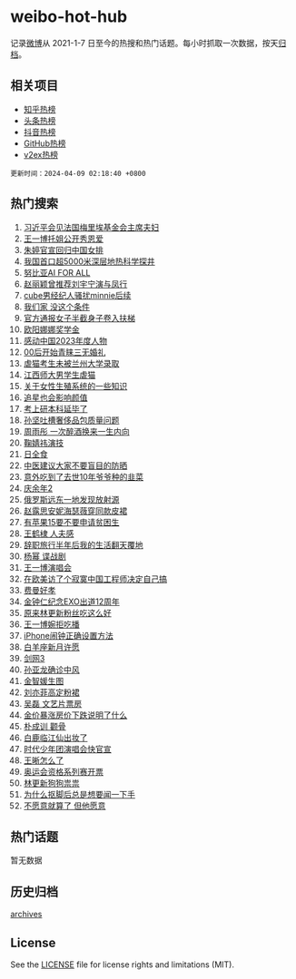 # weibo-hot-hub

记录[微博](https://www.weibo.com)从 2021-1-7 日至今的热搜和热门话题。每小时抓取一次数据，按天[归档](archives)。

## 相关项目

- [知乎热榜](https://github.com/lonnyzhang423/zhihu-hot-hub)
- [头条热榜](https://github.com/lonnyzhang423/toutiao-hot-hub)
- [抖音热榜](https://github.com/lonnyzhang423/douyin-hot-hub)
- [GitHub热榜](https://github.com/lonnyzhang423/github-hot-hub)
- [v2ex热榜](https://github.com/lonnyzhang423/v2ex-hot-hub)


`更新时间：2024-04-09 02:18:40 +0800`

## 热门搜索

1. [习近平会见法国梅里埃基金会主席夫妇](https://m.weibo.cn/search?containerid=100103type%3D1%26t%3D10%26q%3D%23%E4%B9%A0%E8%BF%91%E5%B9%B3%E4%BC%9A%E8%A7%81%E6%B3%95%E5%9B%BD%E6%A2%85%E9%87%8C%E5%9F%83%E5%9F%BA%E9%87%91%E4%BC%9A%E4%B8%BB%E5%B8%AD%E5%A4%AB%E5%A6%87%23&stream_entry_id=51&isnewpage=1&extparam=seat%3D1%26dgr%3D0%26pos%3D0%26stream_entry_id%3D51%26c_type%3D51%26q%3D%2523%25E4%25B9%25A0%25E8%25BF%2591%25E5%25B9%25B3%25E4%25BC%259A%25E8%25A7%2581%25E6%25B3%2595%25E5%259B%25BD%25E6%25A2%2585%25E9%2587%258C%25E5%259F%2583%25E5%259F%25BA%25E9%2587%2591%25E4%25BC%259A%25E4%25B8%25BB%25E5%25B8%25AD%25E5%25A4%25AB%25E5%25A6%2587%2523%26filter_type%3Drealtimehot%26cate%3D10103%26display_time%3D1712600319%26pre_seqid%3D171260031918601331168)
1. [王一博托姐公开秀恩爱](https://m.weibo.cn/search?containerid=100103type%3D1%26t%3D10%26q%3D%23%E7%8E%8B%E4%B8%80%E5%8D%9A%E6%89%98%E5%A7%90%E5%85%AC%E5%BC%80%E7%A7%80%E6%81%A9%E7%88%B1%23&stream_entry_id=31&isnewpage=1&extparam=seat%3D1%26dgr%3D0%26flag%3D2%26c_type%3D31%26realpos%3D1%26cate%3D5001%26stream_entry_id%3D31%26lcate%3D5001%26band_rank%3D1%26q%3D%2523%25E7%258E%258B%25E4%25B8%2580%25E5%258D%259A%25E6%2589%2598%25E5%25A7%2590%25E5%2585%25AC%25E5%25BC%2580%25E7%25A7%2580%25E6%2581%25A9%25E7%2588%25B1%2523%26filter_type%3Drealtimehot%26pos%3D0%26display_time%3D1712600319%26pre_seqid%3D171260031918601331168)
1. [朱婷官宣回归中国女排](https://m.weibo.cn/search?containerid=100103type%3D1%26t%3D10%26q%3D%23%E6%9C%B1%E5%A9%B7%E5%AE%98%E5%AE%A3%E5%9B%9E%E5%BD%92%E4%B8%AD%E5%9B%BD%E5%A5%B3%E6%8E%92%23&stream_entry_id=31&isnewpage=1&extparam=seat%3D1%26dgr%3D0%26flag%3D16%26c_type%3D31%26realpos%3D2%26cate%3D5001%26stream_entry_id%3D31%26lcate%3D5001%26band_rank%3D2%26q%3D%2523%25E6%259C%25B1%25E5%25A9%25B7%25E5%25AE%2598%25E5%25AE%25A3%25E5%259B%259E%25E5%25BD%2592%25E4%25B8%25AD%25E5%259B%25BD%25E5%25A5%25B3%25E6%258E%2592%2523%26filter_type%3Drealtimehot%26pos%3D1%26display_time%3D1712600319%26pre_seqid%3D171260031918601331168)
1. [我国首口超5000米深层地热科学探井](https://m.weibo.cn/search?containerid=100103type%3D1%26t%3D10%26q%3D%23%E6%88%91%E5%9B%BD%E9%A6%96%E5%8F%A3%E8%B6%855000%E7%B1%B3%E6%B7%B1%E5%B1%82%E5%9C%B0%E7%83%AD%E7%A7%91%E5%AD%A6%E6%8E%A2%E4%BA%95%23&stream_entry_id=31&isnewpage=1&extparam=seat%3D1%26dgr%3D0%26flag%3D0%26c_type%3D31%26realpos%3D3%26cate%3D5001%26stream_entry_id%3D31%26lcate%3D5001%26band_rank%3D3%26q%3D%2523%25E6%2588%2591%25E5%259B%25BD%25E9%25A6%2596%25E5%258F%25A3%25E8%25B6%25855000%25E7%25B1%25B3%25E6%25B7%25B1%25E5%25B1%2582%25E5%259C%25B0%25E7%2583%25AD%25E7%25A7%2591%25E5%25AD%25A6%25E6%258E%25A2%25E4%25BA%2595%2523%26filter_type%3Drealtimehot%26pos%3D2%26display_time%3D1712600319%26pre_seqid%3D171260031918601331168)
1. [努比亚AI FOR ALL](https://m.weibo.cn/search?containerid=100103type%3D1%26t%3D10%26q%3D%23%E5%8A%AA%E6%AF%94%E4%BA%9AAI+FOR+ALL%23&stream_entry_id=31&isnewpage=1&extparam=seat%3D1%26dgr%3D0%26adid%3D230282%26c_type%3D31%26filter_type%3Drealtimehot%26cate%3D5001%26stream_entry_id%3D31%26topic_ad%3D1%26lcate%3D5001%26band_rank%3D4%26q%3D%2523%25E5%258A%25AA%25E6%25AF%2594%25E4%25BA%259AAI%2520FOR%2520ALL%2523%26is_ad_pos%3D1%26pos%3D3%26display_time%3D1712600319%26pre_seqid%3D171260031918601331168)
1. [赵丽颖曾推荐刘宇宁演与凤行](https://m.weibo.cn/search?containerid=100103type%3D1%26t%3D10%26q%3D%23%E8%B5%B5%E4%B8%BD%E9%A2%96%E6%9B%BE%E6%8E%A8%E8%8D%90%E5%88%98%E5%AE%87%E5%AE%81%E6%BC%94%E4%B8%8E%E5%87%A4%E8%A1%8C%23&stream_entry_id=31&isnewpage=1&extparam=seat%3D1%26dgr%3D0%26flag%3D16%26c_type%3D31%26realpos%3D4%26cate%3D5001%26stream_entry_id%3D31%26lcate%3D5001%26band_rank%3D4%26q%3D%2523%25E8%25B5%25B5%25E4%25B8%25BD%25E9%25A2%2596%25E6%259B%25BE%25E6%258E%25A8%25E8%258D%2590%25E5%2588%2598%25E5%25AE%2587%25E5%25AE%2581%25E6%25BC%2594%25E4%25B8%258E%25E5%2587%25A4%25E8%25A1%258C%2523%26filter_type%3Drealtimehot%26pos%3D4%26display_time%3D1712600319%26pre_seqid%3D171260031918601331168)
1. [cube男经纪人骚扰minnie后续](https://m.weibo.cn/search?containerid=100103type%3D1%26t%3D10%26q%3D%23cube%E7%94%B7%E7%BB%8F%E7%BA%AA%E4%BA%BA%E9%AA%9A%E6%89%B0minnie%E5%90%8E%E7%BB%AD%23&stream_entry_id=31&isnewpage=1&extparam=seat%3D1%26dgr%3D0%26flag%3D2%26c_type%3D31%26realpos%3D5%26cate%3D5001%26stream_entry_id%3D31%26lcate%3D5001%26band_rank%3D5%26q%3D%2523cube%25E7%2594%25B7%25E7%25BB%258F%25E7%25BA%25AA%25E4%25BA%25BA%25E9%25AA%259A%25E6%2589%25B0minnie%25E5%2590%258E%25E7%25BB%25AD%2523%26filter_type%3Drealtimehot%26pos%3D5%26display_time%3D1712600319%26pre_seqid%3D171260031918601331168)
1. [我们家 没这个条件](https://m.weibo.cn/search?containerid=100103type%3D1%26t%3D10%26q%3D%E6%88%91%E4%BB%AC%E5%AE%B6+%E6%B2%A1%E8%BF%99%E4%B8%AA%E6%9D%A1%E4%BB%B6&stream_entry_id=31&isnewpage=1&extparam=seat%3D1%26dgr%3D0%26flag%3D2%26c_type%3D31%26realpos%3D6%26cate%3D5001%26stream_entry_id%3D31%26lcate%3D5001%26band_rank%3D6%26q%3D%25E6%2588%2591%25E4%25BB%25AC%25E5%25AE%25B6%2520%25E6%25B2%25A1%25E8%25BF%2599%25E4%25B8%25AA%25E6%259D%25A1%25E4%25BB%25B6%26filter_type%3Drealtimehot%26pos%3D6%26display_time%3D1712600319%26pre_seqid%3D171260031918601331168)
1. [官方通报女子半截身子卷入扶梯](https://m.weibo.cn/search?containerid=100103type%3D1%26t%3D10%26q%3D%23%E5%AE%98%E6%96%B9%E9%80%9A%E6%8A%A5%E5%A5%B3%E5%AD%90%E5%8D%8A%E6%88%AA%E8%BA%AB%E5%AD%90%E5%8D%B7%E5%85%A5%E6%89%B6%E6%A2%AF%23&stream_entry_id=31&isnewpage=1&extparam=seat%3D1%26dgr%3D0%26flag%3D2%26c_type%3D31%26realpos%3D7%26cate%3D5001%26stream_entry_id%3D31%26lcate%3D5001%26band_rank%3D7%26q%3D%2523%25E5%25AE%2598%25E6%2596%25B9%25E9%2580%259A%25E6%258A%25A5%25E5%25A5%25B3%25E5%25AD%2590%25E5%258D%258A%25E6%2588%25AA%25E8%25BA%25AB%25E5%25AD%2590%25E5%258D%25B7%25E5%2585%25A5%25E6%2589%25B6%25E6%25A2%25AF%2523%26filter_type%3Drealtimehot%26pos%3D7%26display_time%3D1712600319%26pre_seqid%3D171260031918601331168)
1. [欧阳娜娜奖学金](https://m.weibo.cn/search?containerid=100103type%3D1%26t%3D10%26q%3D%E6%AC%A7%E9%98%B3%E5%A8%9C%E5%A8%9C%E5%A5%96%E5%AD%A6%E9%87%91&stream_entry_id=31&isnewpage=1&extparam=seat%3D1%26dgr%3D0%26flag%3D2%26c_type%3D31%26realpos%3D8%26cate%3D5001%26stream_entry_id%3D31%26lcate%3D5001%26band_rank%3D8%26q%3D%25E6%25AC%25A7%25E9%2598%25B3%25E5%25A8%259C%25E5%25A8%259C%25E5%25A5%2596%25E5%25AD%25A6%25E9%2587%2591%26filter_type%3Drealtimehot%26pos%3D8%26display_time%3D1712600319%26pre_seqid%3D171260031918601331168)
1. [感动中国2023年度人物](https://m.weibo.cn/search?containerid=100103type%3D1%26t%3D10%26q%3D%23%E6%84%9F%E5%8A%A8%E4%B8%AD%E5%9B%BD2023%E5%B9%B4%E5%BA%A6%E4%BA%BA%E7%89%A9%23&stream_entry_id=31&isnewpage=1&extparam=seat%3D1%26dgr%3D0%26flag%3D0%26c_type%3D31%26realpos%3D9%26cate%3D5001%26stream_entry_id%3D31%26lcate%3D5001%26band_rank%3D9%26q%3D%2523%25E6%2584%259F%25E5%258A%25A8%25E4%25B8%25AD%25E5%259B%25BD2023%25E5%25B9%25B4%25E5%25BA%25A6%25E4%25BA%25BA%25E7%2589%25A9%2523%26filter_type%3Drealtimehot%26pos%3D9%26display_time%3D1712600319%26pre_seqid%3D171260031918601331168)
1. [00后开始青睐三无婚礼](https://m.weibo.cn/search?containerid=100103type%3D1%26t%3D10%26q%3D%2300%E5%90%8E%E5%BC%80%E5%A7%8B%E9%9D%92%E7%9D%90%E4%B8%89%E6%97%A0%E5%A9%9A%E7%A4%BC%23&stream_entry_id=31&isnewpage=1&extparam=seat%3D1%26dgr%3D0%26flag%3D32768%26c_type%3D31%26realpos%3D10%26cate%3D5001%26stream_entry_id%3D31%26lcate%3D5001%26band_rank%3D10%26q%3D%252300%25E5%2590%258E%25E5%25BC%2580%25E5%25A7%258B%25E9%259D%2592%25E7%259D%2590%25E4%25B8%2589%25E6%2597%25A0%25E5%25A9%259A%25E7%25A4%25BC%2523%26filter_type%3Drealtimehot%26pos%3D10%26display_time%3D1712600319%26pre_seqid%3D171260031918601331168)
1. [虐猫考生未被兰州大学录取](https://m.weibo.cn/search?containerid=100103type%3D1%26t%3D10%26q%3D%23%E8%99%90%E7%8C%AB%E8%80%83%E7%94%9F%E6%9C%AA%E8%A2%AB%E5%85%B0%E5%B7%9E%E5%A4%A7%E5%AD%A6%E5%BD%95%E5%8F%96%23&stream_entry_id=31&isnewpage=1&extparam=seat%3D1%26dgr%3D0%26flag%3D2%26c_type%3D31%26realpos%3D11%26cate%3D5001%26stream_entry_id%3D31%26lcate%3D5001%26band_rank%3D11%26q%3D%2523%25E8%2599%2590%25E7%258C%25AB%25E8%2580%2583%25E7%2594%259F%25E6%259C%25AA%25E8%25A2%25AB%25E5%2585%25B0%25E5%25B7%259E%25E5%25A4%25A7%25E5%25AD%25A6%25E5%25BD%2595%25E5%258F%2596%2523%26filter_type%3Drealtimehot%26pos%3D11%26display_time%3D1712600319%26pre_seqid%3D171260031918601331168)
1. [江西师大男学生虐猫](https://m.weibo.cn/search?containerid=100103type%3D1%26t%3D10%26q%3D%23%E6%B1%9F%E8%A5%BF%E5%B8%88%E5%A4%A7%E7%94%B7%E5%AD%A6%E7%94%9F%E8%99%90%E7%8C%AB%23&stream_entry_id=31&isnewpage=1&extparam=seat%3D1%26dgr%3D0%26flag%3D2%26c_type%3D31%26realpos%3D12%26cate%3D5001%26stream_entry_id%3D31%26lcate%3D5001%26band_rank%3D12%26q%3D%2523%25E6%25B1%259F%25E8%25A5%25BF%25E5%25B8%2588%25E5%25A4%25A7%25E7%2594%25B7%25E5%25AD%25A6%25E7%2594%259F%25E8%2599%2590%25E7%258C%25AB%2523%26filter_type%3Drealtimehot%26pos%3D12%26display_time%3D1712600319%26pre_seqid%3D171260031918601331168)
1. [关于女性生殖系统的一些知识](https://m.weibo.cn/search?containerid=100103type%3D1%26t%3D10%26q%3D%E5%85%B3%E4%BA%8E%E5%A5%B3%E6%80%A7%E7%94%9F%E6%AE%96%E7%B3%BB%E7%BB%9F%E7%9A%84%E4%B8%80%E4%BA%9B%E7%9F%A5%E8%AF%86&stream_entry_id=31&isnewpage=1&extparam=seat%3D1%26dgr%3D0%26flag%3D2%26c_type%3D31%26realpos%3D13%26cate%3D5001%26stream_entry_id%3D31%26lcate%3D5001%26band_rank%3D13%26q%3D%25E5%2585%25B3%25E4%25BA%258E%25E5%25A5%25B3%25E6%2580%25A7%25E7%2594%259F%25E6%25AE%2596%25E7%25B3%25BB%25E7%25BB%259F%25E7%259A%2584%25E4%25B8%2580%25E4%25BA%259B%25E7%259F%25A5%25E8%25AF%2586%26filter_type%3Drealtimehot%26pos%3D13%26display_time%3D1712600319%26pre_seqid%3D171260031918601331168)
1. [追星也会影响颜值](https://m.weibo.cn/search?containerid=100103type%3D1%26t%3D10%26q%3D%E8%BF%BD%E6%98%9F%E4%B9%9F%E4%BC%9A%E5%BD%B1%E5%93%8D%E9%A2%9C%E5%80%BC&stream_entry_id=31&isnewpage=1&extparam=seat%3D1%26dgr%3D0%26flag%3D2%26c_type%3D31%26realpos%3D14%26cate%3D5001%26stream_entry_id%3D31%26lcate%3D5001%26band_rank%3D14%26q%3D%25E8%25BF%25BD%25E6%2598%259F%25E4%25B9%259F%25E4%25BC%259A%25E5%25BD%25B1%25E5%2593%258D%25E9%25A2%259C%25E5%2580%25BC%26filter_type%3Drealtimehot%26pos%3D14%26display_time%3D1712600319%26pre_seqid%3D171260031918601331168)
1. [考上研本科延毕了](https://m.weibo.cn/search?containerid=100103type%3D1%26t%3D10%26q%3D%23%E8%80%83%E4%B8%8A%E7%A0%94%E6%9C%AC%E7%A7%91%E5%BB%B6%E6%AF%95%E4%BA%86%23&stream_entry_id=31&isnewpage=1&extparam=seat%3D1%26dgr%3D0%26flag%3D2%26c_type%3D31%26realpos%3D15%26cate%3D5001%26stream_entry_id%3D31%26lcate%3D5001%26band_rank%3D15%26q%3D%2523%25E8%2580%2583%25E4%25B8%258A%25E7%25A0%2594%25E6%259C%25AC%25E7%25A7%2591%25E5%25BB%25B6%25E6%25AF%2595%25E4%25BA%2586%2523%26filter_type%3Drealtimehot%26pos%3D15%26display_time%3D1712600319%26pre_seqid%3D171260031918601331168)
1. [孙坚吐槽奢侈品包质量问题](https://m.weibo.cn/search?containerid=100103type%3D1%26t%3D10%26q%3D%23%E5%AD%99%E5%9D%9A%E5%90%90%E6%A7%BD%E5%A5%A2%E4%BE%88%E5%93%81%E5%8C%85%E8%B4%A8%E9%87%8F%E9%97%AE%E9%A2%98%23&stream_entry_id=31&isnewpage=1&extparam=seat%3D1%26dgr%3D0%26flag%3D1%26c_type%3D31%26realpos%3D16%26cate%3D5001%26stream_entry_id%3D31%26lcate%3D5001%26band_rank%3D16%26q%3D%2523%25E5%25AD%2599%25E5%259D%259A%25E5%2590%2590%25E6%25A7%25BD%25E5%25A5%25A2%25E4%25BE%2588%25E5%2593%2581%25E5%258C%2585%25E8%25B4%25A8%25E9%2587%258F%25E9%2597%25AE%25E9%25A2%2598%2523%26filter_type%3Drealtimehot%26pos%3D16%26display_time%3D1712600319%26pre_seqid%3D171260031918601331168)
1. [周雨彤 一次醉酒换来一生内向](https://m.weibo.cn/search?containerid=100103type%3D1%26t%3D10%26q%3D%E5%91%A8%E9%9B%A8%E5%BD%A4+%E4%B8%80%E6%AC%A1%E9%86%89%E9%85%92%E6%8D%A2%E6%9D%A5%E4%B8%80%E7%94%9F%E5%86%85%E5%90%91&stream_entry_id=31&isnewpage=1&extparam=seat%3D1%26dgr%3D0%26flag%3D2%26c_type%3D31%26realpos%3D17%26cate%3D5001%26stream_entry_id%3D31%26lcate%3D5001%26band_rank%3D17%26q%3D%25E5%2591%25A8%25E9%259B%25A8%25E5%25BD%25A4%2520%25E4%25B8%2580%25E6%25AC%25A1%25E9%2586%2589%25E9%2585%2592%25E6%258D%25A2%25E6%259D%25A5%25E4%25B8%2580%25E7%2594%259F%25E5%2586%2585%25E5%2590%2591%26filter_type%3Drealtimehot%26pos%3D17%26display_time%3D1712600319%26pre_seqid%3D171260031918601331168)
1. [鞠婧祎演技](https://m.weibo.cn/search?containerid=100103type%3D1%26t%3D10%26q%3D%E9%9E%A0%E5%A9%A7%E7%A5%8E%E6%BC%94%E6%8A%80&stream_entry_id=31&isnewpage=1&extparam=seat%3D1%26dgr%3D0%26flag%3D0%26c_type%3D31%26realpos%3D18%26cate%3D5001%26stream_entry_id%3D31%26lcate%3D5001%26band_rank%3D18%26q%3D%25E9%259E%25A0%25E5%25A9%25A7%25E7%25A5%258E%25E6%25BC%2594%25E6%258A%2580%26filter_type%3Drealtimehot%26pos%3D18%26display_time%3D1712600319%26pre_seqid%3D171260031918601331168)
1. [日全食](https://m.weibo.cn/search?containerid=100103type%3D1%26t%3D10%26q%3D%E6%97%A5%E5%85%A8%E9%A3%9F&stream_entry_id=31&isnewpage=1&extparam=seat%3D1%26dgr%3D0%26flag%3D0%26c_type%3D31%26realpos%3D19%26cate%3D5001%26stream_entry_id%3D31%26lcate%3D5001%26band_rank%3D19%26q%3D%25E6%2597%25A5%25E5%2585%25A8%25E9%25A3%259F%26filter_type%3Drealtimehot%26pos%3D19%26display_time%3D1712600319%26pre_seqid%3D171260031918601331168)
1. [中医建议大家不要盲目的防晒](https://m.weibo.cn/search?containerid=100103type%3D1%26t%3D10%26q%3D%23%E4%B8%AD%E5%8C%BB%E5%BB%BA%E8%AE%AE%E5%A4%A7%E5%AE%B6%E4%B8%8D%E8%A6%81%E7%9B%B2%E7%9B%AE%E7%9A%84%E9%98%B2%E6%99%92%23&stream_entry_id=31&isnewpage=1&extparam=seat%3D1%26dgr%3D0%26flag%3D2%26c_type%3D31%26realpos%3D20%26cate%3D5001%26stream_entry_id%3D31%26lcate%3D5001%26band_rank%3D20%26q%3D%2523%25E4%25B8%25AD%25E5%258C%25BB%25E5%25BB%25BA%25E8%25AE%25AE%25E5%25A4%25A7%25E5%25AE%25B6%25E4%25B8%258D%25E8%25A6%2581%25E7%259B%25B2%25E7%259B%25AE%25E7%259A%2584%25E9%2598%25B2%25E6%2599%2592%2523%26filter_type%3Drealtimehot%26pos%3D20%26display_time%3D1712600319%26pre_seqid%3D171260031918601331168)
1. [意外吃到了去世10年爷爷种的韭菜](https://m.weibo.cn/search?containerid=100103type%3D1%26t%3D10%26q%3D%23%E6%84%8F%E5%A4%96%E5%90%83%E5%88%B0%E4%BA%86%E5%8E%BB%E4%B8%9610%E5%B9%B4%E7%88%B7%E7%88%B7%E7%A7%8D%E7%9A%84%E9%9F%AD%E8%8F%9C%23&stream_entry_id=31&isnewpage=1&extparam=seat%3D1%26dgr%3D0%26flag%3D2%26c_type%3D31%26realpos%3D21%26cate%3D5001%26stream_entry_id%3D31%26lcate%3D5001%26band_rank%3D21%26q%3D%2523%25E6%2584%258F%25E5%25A4%2596%25E5%2590%2583%25E5%2588%25B0%25E4%25BA%2586%25E5%258E%25BB%25E4%25B8%259610%25E5%25B9%25B4%25E7%2588%25B7%25E7%2588%25B7%25E7%25A7%258D%25E7%259A%2584%25E9%259F%25AD%25E8%258F%259C%2523%26filter_type%3Drealtimehot%26pos%3D21%26display_time%3D1712600319%26pre_seqid%3D171260031918601331168)
1. [庆余年2](https://m.weibo.cn/search?containerid=100103type%3D1%26t%3D10%26q%3D%E5%BA%86%E4%BD%99%E5%B9%B42&stream_entry_id=31&isnewpage=1&extparam=seat%3D1%26dgr%3D0%26flag%3D2%26c_type%3D31%26realpos%3D22%26cate%3D5001%26stream_entry_id%3D31%26lcate%3D5001%26band_rank%3D22%26q%3D%25E5%25BA%2586%25E4%25BD%2599%25E5%25B9%25B42%26filter_type%3Drealtimehot%26pos%3D22%26display_time%3D1712600319%26pre_seqid%3D171260031918601331168)
1. [俄罗斯远东一地发现放射源](https://m.weibo.cn/search?containerid=100103type%3D1%26t%3D10%26q%3D%23%E4%BF%84%E7%BD%97%E6%96%AF%E8%BF%9C%E4%B8%9C%E4%B8%80%E5%9C%B0%E5%8F%91%E7%8E%B0%E6%94%BE%E5%B0%84%E6%BA%90%23&stream_entry_id=31&isnewpage=1&extparam=seat%3D1%26dgr%3D0%26flag%3D0%26c_type%3D31%26realpos%3D23%26cate%3D5001%26stream_entry_id%3D31%26lcate%3D5001%26band_rank%3D23%26q%3D%2523%25E4%25BF%2584%25E7%25BD%2597%25E6%2596%25AF%25E8%25BF%259C%25E4%25B8%259C%25E4%25B8%2580%25E5%259C%25B0%25E5%258F%2591%25E7%258E%25B0%25E6%2594%25BE%25E5%25B0%2584%25E6%25BA%2590%2523%26filter_type%3Drealtimehot%26pos%3D23%26display_time%3D1712600319%26pre_seqid%3D171260031918601331168)
1. [赵露思安妮海瑟薇穿同款皮裙](https://m.weibo.cn/search?containerid=100103type%3D1%26t%3D10%26q%3D%23%E8%B5%B5%E9%9C%B2%E6%80%9D%E5%AE%89%E5%A6%AE%E6%B5%B7%E7%91%9F%E8%96%87%E7%A9%BF%E5%90%8C%E6%AC%BE%E7%9A%AE%E8%A3%99%23&stream_entry_id=31&isnewpage=1&extparam=seat%3D1%26dgr%3D0%26flag%3D1%26c_type%3D31%26realpos%3D24%26cate%3D5001%26stream_entry_id%3D31%26lcate%3D5001%26band_rank%3D24%26q%3D%2523%25E8%25B5%25B5%25E9%259C%25B2%25E6%2580%259D%25E5%25AE%2589%25E5%25A6%25AE%25E6%25B5%25B7%25E7%2591%259F%25E8%2596%2587%25E7%25A9%25BF%25E5%2590%258C%25E6%25AC%25BE%25E7%259A%25AE%25E8%25A3%2599%2523%26filter_type%3Drealtimehot%26pos%3D24%26display_time%3D1712600319%26pre_seqid%3D171260031918601331168)
1. [有苹果15要不要申请贫困生](https://m.weibo.cn/search?containerid=100103type%3D1%26t%3D10%26q%3D%23%E6%9C%89%E8%8B%B9%E6%9E%9C15%E8%A6%81%E4%B8%8D%E8%A6%81%E7%94%B3%E8%AF%B7%E8%B4%AB%E5%9B%B0%E7%94%9F%23&stream_entry_id=31&isnewpage=1&extparam=seat%3D1%26dgr%3D0%26flag%3D0%26c_type%3D31%26realpos%3D25%26cate%3D5001%26stream_entry_id%3D31%26lcate%3D5001%26band_rank%3D25%26q%3D%2523%25E6%259C%2589%25E8%258B%25B9%25E6%259E%259C15%25E8%25A6%2581%25E4%25B8%258D%25E8%25A6%2581%25E7%2594%25B3%25E8%25AF%25B7%25E8%25B4%25AB%25E5%259B%25B0%25E7%2594%259F%2523%26filter_type%3Drealtimehot%26pos%3D25%26display_time%3D1712600319%26pre_seqid%3D171260031918601331168)
1. [王鹤棣 人夫感](https://m.weibo.cn/search?containerid=100103type%3D1%26t%3D10%26q%3D%E7%8E%8B%E9%B9%A4%E6%A3%A3+%E4%BA%BA%E5%A4%AB%E6%84%9F&stream_entry_id=31&isnewpage=1&extparam=seat%3D1%26dgr%3D0%26flag%3D0%26c_type%3D31%26realpos%3D26%26cate%3D5001%26stream_entry_id%3D31%26lcate%3D5001%26band_rank%3D26%26q%3D%25E7%258E%258B%25E9%25B9%25A4%25E6%25A3%25A3%2520%25E4%25BA%25BA%25E5%25A4%25AB%25E6%2584%259F%26filter_type%3Drealtimehot%26pos%3D26%26display_time%3D1712600319%26pre_seqid%3D171260031918601331168)
1. [辞职旅行半年后我的生活翻天覆地](https://m.weibo.cn/search?containerid=100103type%3D1%26t%3D10%26q%3D%23%E8%BE%9E%E8%81%8C%E6%97%85%E8%A1%8C%E5%8D%8A%E5%B9%B4%E5%90%8E%E6%88%91%E7%9A%84%E7%94%9F%E6%B4%BB%E7%BF%BB%E5%A4%A9%E8%A6%86%E5%9C%B0%23&stream_entry_id=31&isnewpage=1&extparam=seat%3D1%26dgr%3D0%26flag%3D0%26c_type%3D31%26realpos%3D27%26cate%3D5001%26stream_entry_id%3D31%26lcate%3D5001%26band_rank%3D27%26q%3D%2523%25E8%25BE%259E%25E8%2581%258C%25E6%2597%2585%25E8%25A1%258C%25E5%258D%258A%25E5%25B9%25B4%25E5%2590%258E%25E6%2588%2591%25E7%259A%2584%25E7%2594%259F%25E6%25B4%25BB%25E7%25BF%25BB%25E5%25A4%25A9%25E8%25A6%2586%25E5%259C%25B0%2523%26filter_type%3Drealtimehot%26pos%3D27%26display_time%3D1712600319%26pre_seqid%3D171260031918601331168)
1. [杨幂 谍战剧](https://m.weibo.cn/search?containerid=100103type%3D1%26t%3D10%26q%3D%E6%9D%A8%E5%B9%82+%E8%B0%8D%E6%88%98%E5%89%A7&stream_entry_id=31&isnewpage=1&extparam=seat%3D1%26dgr%3D0%26flag%3D0%26c_type%3D31%26realpos%3D28%26cate%3D5001%26stream_entry_id%3D31%26lcate%3D5001%26band_rank%3D28%26q%3D%25E6%259D%25A8%25E5%25B9%2582%2520%25E8%25B0%258D%25E6%2588%2598%25E5%2589%25A7%26filter_type%3Drealtimehot%26pos%3D28%26display_time%3D1712600319%26pre_seqid%3D171260031918601331168)
1. [王一博演唱会](https://m.weibo.cn/search?containerid=100103type%3D1%26t%3D10%26q%3D%E7%8E%8B%E4%B8%80%E5%8D%9A%E6%BC%94%E5%94%B1%E4%BC%9A&stream_entry_id=31&isnewpage=1&extparam=seat%3D1%26dgr%3D0%26flag%3D0%26c_type%3D31%26realpos%3D29%26cate%3D5001%26stream_entry_id%3D31%26lcate%3D5001%26band_rank%3D29%26q%3D%25E7%258E%258B%25E4%25B8%2580%25E5%258D%259A%25E6%25BC%2594%25E5%2594%25B1%25E4%25BC%259A%26filter_type%3Drealtimehot%26pos%3D29%26display_time%3D1712600319%26pre_seqid%3D171260031918601331168)
1. [在欧美访了个寂寞中国工程师决定自己搞](https://m.weibo.cn/search?containerid=100103type%3D1%26t%3D10%26q%3D%23%E5%9C%A8%E6%AC%A7%E7%BE%8E%E8%AE%BF%E4%BA%86%E4%B8%AA%E5%AF%82%E5%AF%9E%E4%B8%AD%E5%9B%BD%E5%B7%A5%E7%A8%8B%E5%B8%88%E5%86%B3%E5%AE%9A%E8%87%AA%E5%B7%B1%E6%90%9E%23&stream_entry_id=31&isnewpage=1&extparam=seat%3D1%26dgr%3D0%26flag%3D32768%26c_type%3D31%26realpos%3D30%26cate%3D5001%26stream_entry_id%3D31%26lcate%3D5001%26band_rank%3D30%26q%3D%2523%25E5%259C%25A8%25E6%25AC%25A7%25E7%25BE%258E%25E8%25AE%25BF%25E4%25BA%2586%25E4%25B8%25AA%25E5%25AF%2582%25E5%25AF%259E%25E4%25B8%25AD%25E5%259B%25BD%25E5%25B7%25A5%25E7%25A8%258B%25E5%25B8%2588%25E5%2586%25B3%25E5%25AE%259A%25E8%2587%25AA%25E5%25B7%25B1%25E6%2590%259E%2523%26filter_type%3Drealtimehot%26pos%3D30%26display_time%3D1712600319%26pre_seqid%3D171260031918601331168)
1. [费曼好孝](https://m.weibo.cn/search?containerid=100103type%3D1%26t%3D10%26q%3D%23%E8%B4%B9%E6%9B%BC%E5%A5%BD%E5%AD%9D%23&stream_entry_id=31&isnewpage=1&extparam=seat%3D1%26dgr%3D0%26flag%3D1%26c_type%3D31%26realpos%3D31%26cate%3D5001%26stream_entry_id%3D31%26lcate%3D5001%26band_rank%3D31%26q%3D%2523%25E8%25B4%25B9%25E6%259B%25BC%25E5%25A5%25BD%25E5%25AD%259D%2523%26filter_type%3Drealtimehot%26pos%3D31%26display_time%3D1712600319%26pre_seqid%3D171260031918601331168)
1. [金钟仁纪念EXO出道12周年](https://m.weibo.cn/search?containerid=100103type%3D1%26t%3D10%26q%3D%23%E9%87%91%E9%92%9F%E4%BB%81%E7%BA%AA%E5%BF%B5EXO%E5%87%BA%E9%81%9312%E5%91%A8%E5%B9%B4%23&stream_entry_id=31&isnewpage=1&extparam=seat%3D1%26dgr%3D0%26flag%3D1%26c_type%3D31%26realpos%3D32%26cate%3D5001%26stream_entry_id%3D31%26lcate%3D5001%26band_rank%3D32%26q%3D%2523%25E9%2587%2591%25E9%2592%259F%25E4%25BB%2581%25E7%25BA%25AA%25E5%25BF%25B5EXO%25E5%2587%25BA%25E9%2581%259312%25E5%2591%25A8%25E5%25B9%25B4%2523%26filter_type%3Drealtimehot%26pos%3D32%26display_time%3D1712600319%26pre_seqid%3D171260031918601331168)
1. [原来林更新粉丝吃这么好](https://m.weibo.cn/search?containerid=100103type%3D1%26t%3D10%26q%3D%23%E5%8E%9F%E6%9D%A5%E6%9E%97%E6%9B%B4%E6%96%B0%E7%B2%89%E4%B8%9D%E5%90%83%E8%BF%99%E4%B9%88%E5%A5%BD%23&stream_entry_id=31&isnewpage=1&extparam=seat%3D1%26dgr%3D0%26flag%3D1%26c_type%3D31%26realpos%3D33%26cate%3D5001%26stream_entry_id%3D31%26lcate%3D5001%26band_rank%3D33%26q%3D%2523%25E5%258E%259F%25E6%259D%25A5%25E6%259E%2597%25E6%259B%25B4%25E6%2596%25B0%25E7%25B2%2589%25E4%25B8%259D%25E5%2590%2583%25E8%25BF%2599%25E4%25B9%2588%25E5%25A5%25BD%2523%26filter_type%3Drealtimehot%26pos%3D33%26display_time%3D1712600319%26pre_seqid%3D171260031918601331168)
1. [王一博婉拒吃播](https://m.weibo.cn/search?containerid=100103type%3D1%26t%3D10%26q%3D%23%E7%8E%8B%E4%B8%80%E5%8D%9A%E5%A9%89%E6%8B%92%E5%90%83%E6%92%AD%23&stream_entry_id=31&isnewpage=1&extparam=seat%3D1%26dgr%3D0%26flag%3D1%26c_type%3D31%26realpos%3D34%26cate%3D5001%26stream_entry_id%3D31%26lcate%3D5001%26band_rank%3D34%26q%3D%2523%25E7%258E%258B%25E4%25B8%2580%25E5%258D%259A%25E5%25A9%2589%25E6%258B%2592%25E5%2590%2583%25E6%2592%25AD%2523%26filter_type%3Drealtimehot%26pos%3D34%26display_time%3D1712600319%26pre_seqid%3D171260031918601331168)
1. [iPhone闹钟正确设置方法](https://m.weibo.cn/search?containerid=100103type%3D1%26t%3D10%26q%3D%23iPhone%E9%97%B9%E9%92%9F%E6%AD%A3%E7%A1%AE%E8%AE%BE%E7%BD%AE%E6%96%B9%E6%B3%95%23&stream_entry_id=31&isnewpage=1&extparam=seat%3D1%26dgr%3D0%26flag%3D0%26c_type%3D31%26realpos%3D35%26cate%3D5001%26stream_entry_id%3D31%26lcate%3D5001%26band_rank%3D35%26q%3D%2523iPhone%25E9%2597%25B9%25E9%2592%259F%25E6%25AD%25A3%25E7%25A1%25AE%25E8%25AE%25BE%25E7%25BD%25AE%25E6%2596%25B9%25E6%25B3%2595%2523%26filter_type%3Drealtimehot%26pos%3D35%26display_time%3D1712600319%26pre_seqid%3D171260031918601331168)
1. [白羊座新月许愿](https://m.weibo.cn/search?containerid=100103type%3D1%26t%3D10%26q%3D%23%E7%99%BD%E7%BE%8A%E5%BA%A7%E6%96%B0%E6%9C%88%E8%AE%B8%E6%84%BF%23&stream_entry_id=31&isnewpage=1&extparam=seat%3D1%26dgr%3D0%26flag%3D1%26c_type%3D31%26realpos%3D36%26cate%3D5001%26stream_entry_id%3D31%26lcate%3D5001%26band_rank%3D36%26q%3D%2523%25E7%2599%25BD%25E7%25BE%258A%25E5%25BA%25A7%25E6%2596%25B0%25E6%259C%2588%25E8%25AE%25B8%25E6%2584%25BF%2523%26filter_type%3Drealtimehot%26pos%3D36%26display_time%3D1712600319%26pre_seqid%3D171260031918601331168)
1. [剑网3](https://m.weibo.cn/search?containerid=100103type%3D1%26t%3D10%26q%3D%E5%89%91%E7%BD%913&stream_entry_id=31&isnewpage=1&extparam=seat%3D1%26dgr%3D0%26flag%3D1%26c_type%3D31%26realpos%3D37%26cate%3D5001%26stream_entry_id%3D31%26lcate%3D5001%26band_rank%3D37%26q%3D%25E5%2589%2591%25E7%25BD%25913%26filter_type%3Drealtimehot%26pos%3D37%26display_time%3D1712600319%26pre_seqid%3D171260031918601331168)
1. [孙亚龙确诊中风](https://m.weibo.cn/search?containerid=100103type%3D1%26t%3D10%26q%3D%23%E5%AD%99%E4%BA%9A%E9%BE%99%E7%A1%AE%E8%AF%8A%E4%B8%AD%E9%A3%8E%23&stream_entry_id=31&isnewpage=1&extparam=seat%3D1%26dgr%3D0%26flag%3D0%26c_type%3D31%26realpos%3D38%26cate%3D5001%26stream_entry_id%3D31%26lcate%3D5001%26band_rank%3D38%26q%3D%2523%25E5%25AD%2599%25E4%25BA%259A%25E9%25BE%2599%25E7%25A1%25AE%25E8%25AF%258A%25E4%25B8%25AD%25E9%25A3%258E%2523%26filter_type%3Drealtimehot%26pos%3D38%26display_time%3D1712600319%26pre_seqid%3D171260031918601331168)
1. [金智媛生图](https://m.weibo.cn/search?containerid=100103type%3D1%26t%3D10%26q%3D%E9%87%91%E6%99%BA%E5%AA%9B%E7%94%9F%E5%9B%BE&stream_entry_id=31&isnewpage=1&extparam=seat%3D1%26dgr%3D0%26flag%3D1%26c_type%3D31%26realpos%3D39%26cate%3D5001%26stream_entry_id%3D31%26lcate%3D5001%26band_rank%3D39%26q%3D%25E9%2587%2591%25E6%2599%25BA%25E5%25AA%259B%25E7%2594%259F%25E5%259B%25BE%26filter_type%3Drealtimehot%26pos%3D39%26display_time%3D1712600319%26pre_seqid%3D171260031918601331168)
1. [刘亦菲高定粉裙](https://m.weibo.cn/search?containerid=100103type%3D1%26t%3D10%26q%3D%23%E5%88%98%E4%BA%A6%E8%8F%B2%E9%AB%98%E5%AE%9A%E7%B2%89%E8%A3%99%23&stream_entry_id=31&isnewpage=1&extparam=seat%3D1%26dgr%3D0%26flag%3D0%26c_type%3D31%26realpos%3D40%26cate%3D5001%26stream_entry_id%3D31%26lcate%3D5001%26band_rank%3D40%26q%3D%2523%25E5%2588%2598%25E4%25BA%25A6%25E8%258F%25B2%25E9%25AB%2598%25E5%25AE%259A%25E7%25B2%2589%25E8%25A3%2599%2523%26filter_type%3Drealtimehot%26pos%3D40%26display_time%3D1712600319%26pre_seqid%3D171260031918601331168)
1. [吴磊 文艺片票房](https://m.weibo.cn/search?containerid=100103type%3D1%26t%3D10%26q%3D%E5%90%B4%E7%A3%8A+%E6%96%87%E8%89%BA%E7%89%87%E7%A5%A8%E6%88%BF&stream_entry_id=31&isnewpage=1&extparam=seat%3D1%26dgr%3D0%26flag%3D0%26c_type%3D31%26realpos%3D41%26cate%3D5001%26stream_entry_id%3D31%26lcate%3D5001%26band_rank%3D41%26q%3D%25E5%2590%25B4%25E7%25A3%258A%2520%25E6%2596%2587%25E8%2589%25BA%25E7%2589%2587%25E7%25A5%25A8%25E6%2588%25BF%26filter_type%3Drealtimehot%26pos%3D41%26display_time%3D1712600319%26pre_seqid%3D171260031918601331168)
1. [金价暴涨房价下跌说明了什么](https://m.weibo.cn/search?containerid=100103type%3D1%26t%3D10%26q%3D%E9%87%91%E4%BB%B7%E6%9A%B4%E6%B6%A8%E6%88%BF%E4%BB%B7%E4%B8%8B%E8%B7%8C%E8%AF%B4%E6%98%8E%E4%BA%86%E4%BB%80%E4%B9%88&stream_entry_id=31&isnewpage=1&extparam=seat%3D1%26dgr%3D0%26flag%3D0%26c_type%3D31%26realpos%3D42%26cate%3D5001%26stream_entry_id%3D31%26lcate%3D5001%26band_rank%3D42%26q%3D%25E9%2587%2591%25E4%25BB%25B7%25E6%259A%25B4%25E6%25B6%25A8%25E6%2588%25BF%25E4%25BB%25B7%25E4%25B8%258B%25E8%25B7%258C%25E8%25AF%25B4%25E6%2598%258E%25E4%25BA%2586%25E4%25BB%2580%25E4%25B9%2588%26filter_type%3Drealtimehot%26pos%3D42%26display_time%3D1712600319%26pre_seqid%3D171260031918601331168)
1. [朴成训 颧骨](https://m.weibo.cn/search?containerid=100103type%3D1%26t%3D10%26q%3D%E6%9C%B4%E6%88%90%E8%AE%AD+%E9%A2%A7%E9%AA%A8&stream_entry_id=31&isnewpage=1&extparam=seat%3D1%26dgr%3D0%26flag%3D0%26c_type%3D31%26realpos%3D43%26cate%3D5001%26stream_entry_id%3D31%26lcate%3D5001%26band_rank%3D43%26q%3D%25E6%259C%25B4%25E6%2588%2590%25E8%25AE%25AD%2520%25E9%25A2%25A7%25E9%25AA%25A8%26filter_type%3Drealtimehot%26pos%3D43%26display_time%3D1712600319%26pre_seqid%3D171260031918601331168)
1. [白鹿临江仙出妆了](https://m.weibo.cn/search?containerid=100103type%3D1%26t%3D10%26q%3D%23%E7%99%BD%E9%B9%BF%E4%B8%B4%E6%B1%9F%E4%BB%99%E5%87%BA%E5%A6%86%E4%BA%86%23&stream_entry_id=31&isnewpage=1&extparam=seat%3D1%26dgr%3D0%26flag%3D0%26c_type%3D31%26realpos%3D44%26cate%3D5001%26stream_entry_id%3D31%26lcate%3D5001%26band_rank%3D44%26q%3D%2523%25E7%2599%25BD%25E9%25B9%25BF%25E4%25B8%25B4%25E6%25B1%259F%25E4%25BB%2599%25E5%2587%25BA%25E5%25A6%2586%25E4%25BA%2586%2523%26filter_type%3Drealtimehot%26pos%3D44%26display_time%3D1712600319%26pre_seqid%3D171260031918601331168)
1. [时代少年团演唱会快官宣](https://m.weibo.cn/search?containerid=100103type%3D1%26t%3D10%26q%3D%E6%97%B6%E4%BB%A3%E5%B0%91%E5%B9%B4%E5%9B%A2%E6%BC%94%E5%94%B1%E4%BC%9A%E5%BF%AB%E5%AE%98%E5%AE%A3&stream_entry_id=31&isnewpage=1&extparam=seat%3D1%26dgr%3D0%26flag%3D0%26c_type%3D31%26realpos%3D45%26cate%3D5001%26stream_entry_id%3D31%26lcate%3D5001%26band_rank%3D45%26q%3D%25E6%2597%25B6%25E4%25BB%25A3%25E5%25B0%2591%25E5%25B9%25B4%25E5%259B%25A2%25E6%25BC%2594%25E5%2594%25B1%25E4%25BC%259A%25E5%25BF%25AB%25E5%25AE%2598%25E5%25AE%25A3%26filter_type%3Drealtimehot%26pos%3D45%26display_time%3D1712600319%26pre_seqid%3D171260031918601331168)
1. [王晰怎么了](https://m.weibo.cn/search?containerid=100103type%3D1%26t%3D10%26q%3D%23%E7%8E%8B%E6%99%B0%E6%80%8E%E4%B9%88%E4%BA%86%23&stream_entry_id=31&isnewpage=1&extparam=seat%3D1%26dgr%3D0%26flag%3D0%26c_type%3D31%26realpos%3D46%26cate%3D5001%26stream_entry_id%3D31%26lcate%3D5001%26band_rank%3D46%26q%3D%2523%25E7%258E%258B%25E6%2599%25B0%25E6%2580%258E%25E4%25B9%2588%25E4%25BA%2586%2523%26filter_type%3Drealtimehot%26pos%3D46%26display_time%3D1712600319%26pre_seqid%3D171260031918601331168)
1. [奥运会资格系列赛开票](https://m.weibo.cn/search?containerid=100103type%3D1%26t%3D10%26q%3D%23%E5%A5%A5%E8%BF%90%E4%BC%9A%E8%B5%84%E6%A0%BC%E7%B3%BB%E5%88%97%E8%B5%9B%E5%BC%80%E7%A5%A8%23&stream_entry_id=31&isnewpage=1&extparam=seat%3D1%26dgr%3D0%26flag%3D1%26c_type%3D31%26realpos%3D47%26cate%3D5001%26stream_entry_id%3D31%26lcate%3D5001%26band_rank%3D47%26q%3D%2523%25E5%25A5%25A5%25E8%25BF%2590%25E4%25BC%259A%25E8%25B5%2584%25E6%25A0%25BC%25E7%25B3%25BB%25E5%2588%2597%25E8%25B5%259B%25E5%25BC%2580%25E7%25A5%25A8%2523%26filter_type%3Drealtimehot%26pos%3D47%26display_time%3D1712600319%26pre_seqid%3D171260031918601331168)
1. [林更新狗狗祟祟](https://m.weibo.cn/search?containerid=100103type%3D1%26t%3D10%26q%3D%23%E6%9E%97%E6%9B%B4%E6%96%B0%E7%8B%97%E7%8B%97%E7%A5%9F%E7%A5%9F%23&stream_entry_id=31&isnewpage=1&extparam=seat%3D1%26dgr%3D0%26flag%3D0%26c_type%3D31%26realpos%3D48%26cate%3D5001%26stream_entry_id%3D31%26lcate%3D5001%26band_rank%3D48%26q%3D%2523%25E6%259E%2597%25E6%259B%25B4%25E6%2596%25B0%25E7%258B%2597%25E7%258B%2597%25E7%25A5%259F%25E7%25A5%259F%2523%26filter_type%3Drealtimehot%26pos%3D48%26display_time%3D1712600319%26pre_seqid%3D171260031918601331168)
1. [为什么抠脚后总是想要闻一下手](https://m.weibo.cn/search?containerid=100103type%3D1%26t%3D10%26q%3D%E4%B8%BA%E4%BB%80%E4%B9%88%E6%8A%A0%E8%84%9A%E5%90%8E%E6%80%BB%E6%98%AF%E6%83%B3%E8%A6%81%E9%97%BB%E4%B8%80%E4%B8%8B%E6%89%8B&stream_entry_id=31&isnewpage=1&extparam=seat%3D1%26dgr%3D0%26flag%3D0%26c_type%3D31%26realpos%3D49%26cate%3D5001%26stream_entry_id%3D31%26lcate%3D5001%26band_rank%3D49%26q%3D%25E4%25B8%25BA%25E4%25BB%2580%25E4%25B9%2588%25E6%258A%25A0%25E8%2584%259A%25E5%2590%258E%25E6%2580%25BB%25E6%2598%25AF%25E6%2583%25B3%25E8%25A6%2581%25E9%2597%25BB%25E4%25B8%2580%25E4%25B8%258B%25E6%2589%258B%26filter_type%3Drealtimehot%26pos%3D49%26display_time%3D1712600319%26pre_seqid%3D171260031918601331168)
1. [不愿意就算了 但他愿意](https://m.weibo.cn/search?containerid=100103type%3D1%26t%3D10%26q%3D%E4%B8%8D%E6%84%BF%E6%84%8F%E5%B0%B1%E7%AE%97%E4%BA%86+%E4%BD%86%E4%BB%96%E6%84%BF%E6%84%8F&stream_entry_id=31&isnewpage=1&extparam=seat%3D1%26dgr%3D0%26flag%3D0%26c_type%3D31%26realpos%3D50%26cate%3D5001%26stream_entry_id%3D31%26lcate%3D5001%26band_rank%3D50%26q%3D%25E4%25B8%258D%25E6%2584%25BF%25E6%2584%258F%25E5%25B0%25B1%25E7%25AE%2597%25E4%25BA%2586%2520%25E4%25BD%2586%25E4%25BB%2596%25E6%2584%25BF%25E6%2584%258F%26filter_type%3Drealtimehot%26pos%3D50%26display_time%3D1712600319%26pre_seqid%3D171260031918601331168)

## 热门话题

暂无数据

## 历史归档

[archives](archives)

## License

See the [LICENSE](LICENSE) file for license rights and limitations (MIT).
